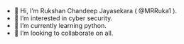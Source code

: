 - 👋 Hi, I’m Rukshan Chandeep Jayasekara ( @MRRuka1 ).
- 👀 I’m interested in cyber security.
- 🌱 I’m currently learning python.
- 💞️ I’m looking to collaborate on all.

<!---
MRRuka1/MRRuka1 is a ✨ special ✨ repository because its `README.md` (this file) appears on your GitHub profile.
You can click the Preview link to take a look at your changes.
--->
